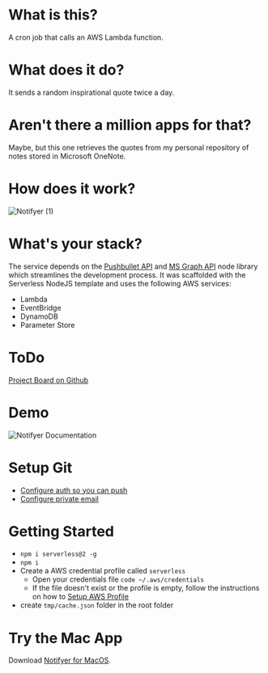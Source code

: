 
# What is this?

A cron job that calls an AWS Lambda function.

# What does it do?

It sends a random inspirational quote twice a day.

# Aren't there a million apps for that?

Maybe, but this one retrieves the quotes from my personal repository of notes stored in Microsoft OneNote.

# How does it work?

![Notifyer (1)](https://user-images.githubusercontent.com/3874813/99929945-5988f880-2da3-11eb-9c5e-d892b7ff4cee.png)

# What's your stack?

The service depends on the [Pushbullet API][2] and [MS Graph API][1] node library which streamlines the development process. It was scaffolded with the Serverless NodeJS template and uses the following AWS services:

- Lambda
- EventBridge
- DynamoDB
- Parameter Store

# ToDo

[Project Board on Github][4]

# Demo

![Notifyer Documentation](https://user-images.githubusercontent.com/3874813/99654228-20ecd480-2aae-11eb-9c53-1bb0c50dcdfa.png)

# Setup Git

- [Configure auth so you can push](https://docs.github.com/en/get-started/getting-started-with-git/caching-your-github-credentials-in-git#github-cli)
- [Configure private email](https://docs.github.com/en/account-and-profile/setting-up-and-managing-your-personal-account-on-github/managing-email-preferences/setting-your-commit-email-address)

# Getting Started

- `npm i serverless@2 -g`
- `npm i`
- Create a AWS credential profile called `serverless`
  - Open your credentials file `code ~/.aws/credentials`
  - If the file doesn't exist or the profile is empty, follow the instructions on how to [Setup AWS Profile][5]
- create `tmp/cache.json` folder in the root folder

# Try the Mac App

Download [Notifyer for MacOS][3].

[1]: https://www.npmjs.com/package/@azure/msal-node
[2]: https://docs.pushbullet.com/#pushbullet-api
[3]: https://github.com/komplexb/notifyer-electron
[4]: https://github.com/komplexb/notifyer-cron/projects/1#column-11918290
[5]: https://www.serverless.com/framework/docs/providers/aws/guide/credentials/#using-aws-access-keys

